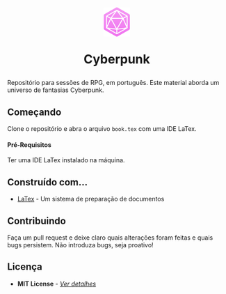 <h1 align="center">
  <img width=60 height=67.21 src="assets/icon.png" />
  
  Cyberpunk 
</h1>

Repositório para sessões de RPG, em português. Este material aborda um universo de fantasias Cyberpunk.

## Começando
Clone o repositório e abra o arquivo ```book.tex``` com uma IDE LaTex.

#### Pré-Requisitos
Ter uma IDE LaTex instalado na máquina. 

## Construído com...
* [LaTex](https://www.latex-project.org/) - Um sistema de preparação de documentos

## Contribuindo
Faça um pull request e deixe claro quais alterações foram feitas e quais bugs persistem. Não introduza bugs, seja proativo!

## Licença
* **MIT License** - [*Ver detalhes*](./LICENSE.txt)
